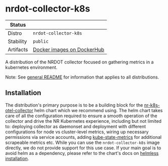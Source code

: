 # nrdot-collector-k8s

| Status    |                                                                                     |
|-----------|-------------------------------------------------------------------------------------|
| Distro    | `nrdot-collector-k8s`                                                               |
| Stability | `public`                                                                           |
| Artifacts | [Docker images on DockerHub](https://hub.docker.com/r/newrelic/nrdot-collector-k8s) |

A distribution of the NRDOT collector focused on gathering metrics in a kubernetes environment.

Note: See [general README](../README.md) for information that applies to all distributions.

## Installation
The distribution's primary purpose is to be a building block for the [nr-k8s-otel-collector](https://github.com/newrelic/helm-charts/tree/master/charts/nr-k8s-otel-collector) helm chart which we recommend using.
The helm chart takes care of all the configuration required to ensure a smooth operation of the collector and drive the NR Kubernetes experience, including but not limited to: deploying collector as daemonset and deployment with different configurations for node vs cluster-level metrics, wiring up necessary permissions via service accounts, adding [kube-state-metrics](https://github.com/kubernetes/kube-state-metrics) for additional scrapeable metrics etc.
While you can use the `nrdot-collector-k8s` image directly, we do not provide support for this use case. If your main goal is to avoid helm as a dependency, please refer to the chart's docs on [helmless installation](https://github.com/newrelic/helm-charts/tree/master/charts/nr-k8s-otel-collector#helmless-installation).
